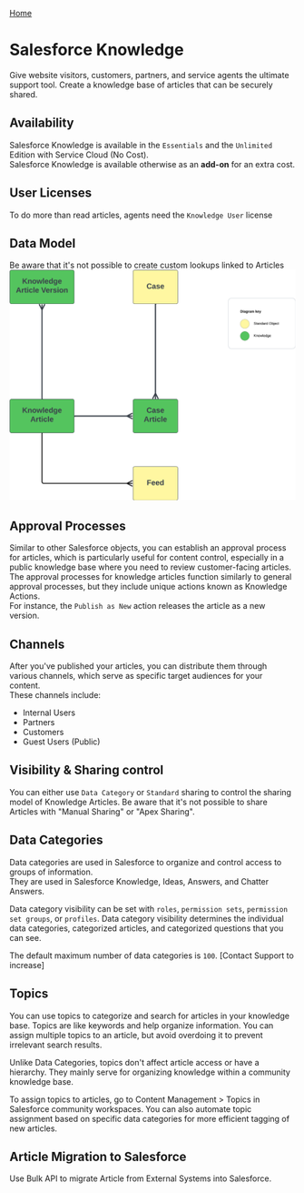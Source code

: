 [Home](../../README.md)
# Salesforce Knowledge
Give website visitors, customers, partners, and service agents the ultimate support tool. Create a knowledge base of articles that can be securely shared.

## Availability
 Salesforce Knowledge is available in the `Essentials` and the `Unlimited` Edition with Service Cloud (No Cost).\
 Salesforce Knowledge is available otherwise as an **add-on** for an extra cost.

## User Licenses
To do more than read articles, agents need the `Knowledge User` license
 
## Data Model
Be aware that it's not possible to create custom lookups linked to Articles
![Data Model](../../Images/CTA%20-%20Diagrams%20-%20Knowledge.png)

## Approval Processes
Similar to other Salesforce objects, you can establish an approval process for articles, which is particularly useful for content control, especially in a public knowledge base where you need to review customer-facing articles.\
The approval processes for knowledge articles function similarly to general approval processes, but they include unique actions known as Knowledge Actions.\
For instance, the `Publish as New` action releases the article as a new version.

## Channels
After you've published your articles, you can distribute them through various channels, which serve as specific target audiences for your content.\
These channels include:
- Internal Users
- Partners
- Customers
- Guest Users (Public)

## Visibility & Sharing control

You can either use `Data Category` or `Standard` sharing to control the sharing model of Knowledge Articles. 
Be aware that it's not possible to share Articles with "Manual Sharing" or "Apex Sharing".

## Data Categories
Data categories are used in Salesforce to organize and control access to groups of information.\
They are used in Salesforce Knowledge, Ideas, Answers, and Chatter Answers.

Data category visibility can be set with `roles`, `permission sets`, `permission set groups`, or `profiles`. Data category visibility determines the individual data categories, categorized articles, and categorized questions that you can see.

The default maximum number of data categories is `100`. [Contact Support to increase]

## Topics

You can use topics to categorize and search for articles in your knowledge base. Topics are like keywords and help organize information. You can assign multiple topics to an article, but avoid overdoing it to prevent irrelevant search results.

Unlike Data Categories, topics don't affect article access or have a hierarchy. They mainly serve for organizing knowledge within a community knowledge base.

To assign topics to articles, go to Content Management > Topics in Salesforce community workspaces. You can also automate topic assignment based on specific data categories for more efficient tagging of new articles.

## Article Migration to Salesforce
Use Bulk API to migrate Article from External Systems into Salesforce.
